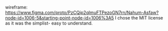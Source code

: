 wireframe: https://www.figma.com/proto/PzCQip2qlmuFTPezoGN7rn/Nahum-Asfaw?node-id=1006-5&starting-point-node-id=1006%3A5
I chose the MIT license as it was the simplist- easy to understand.
